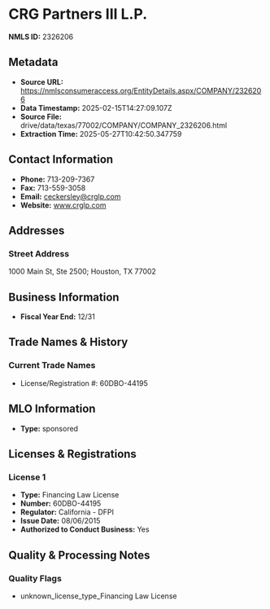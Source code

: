 # CRG Partners III L.P.

**NMLS ID:** 2326206

## Metadata
- **Source URL:** https://nmlsconsumeraccess.org/EntityDetails.aspx/COMPANY/2326206
- **Data Timestamp:** 2025-02-15T14:27:09.107Z
- **Source File:** drive/data/texas/77002/COMPANY/COMPANY_2326206.html
- **Extraction Time:** 2025-05-27T10:42:50.347759

## Contact Information
- **Phone:** 713-209-7367
- **Fax:** 713-559-3058
- **Email:** ceckersley@crglp.com
- **Website:** www.crglp.com

## Addresses
### Street Address
1000 Main St, Ste 2500; Houston, TX 77002

## Business Information
- **Fiscal Year End:** 12/31

## Trade Names & History
### Current Trade Names
- License/Registration #: 60DBO-44195

## MLO Information
- **Type:** sponsored

## Licenses & Registrations

### License 1
- **Type:** Financing Law License
- **Number:** 60DBO-44195
- **Regulator:** California - DFPI
- **Issue Date:** 08/06/2015
- **Authorized to Conduct Business:** Yes

## Quality & Processing Notes
### Quality Flags
- unknown_license_type_Financing Law License
